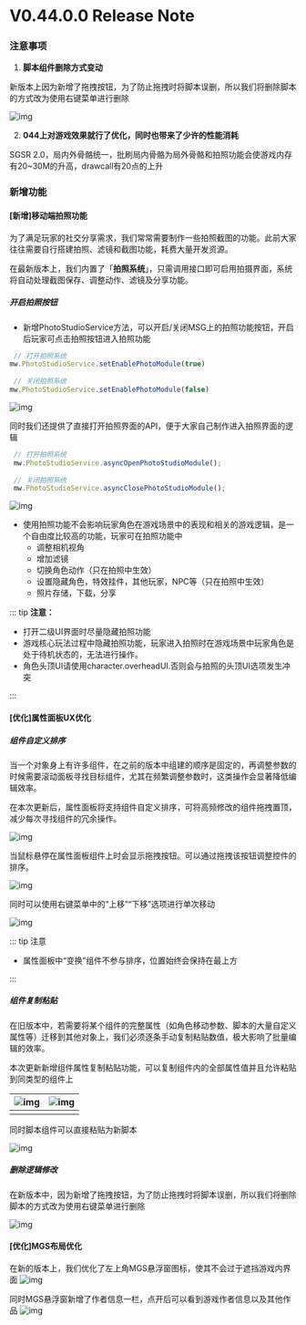 # V0.44.0.0 Release Note

### 注意事项

1. **脚本组件删除方式变动**

新版本上因为新增了拖拽按钮，为了防止拖拽时将脚本误删，所以我们将删除脚本的方式改为使用右键菜单进行删除

![img](https://arkimg.ark.online/1743488149128-12.webp)

2. **044上对游戏效果就行了优化，同时也带来了少许的性能消耗**

SGSR 2.0，局内外骨骼统一，批刷局内骨骼为局外骨骼和拍照功能会使游戏内存有20~30M的升高，drawcall有20点的上升



### 新增功能

#### [新增]移动端拍照功能

为了满足玩家的社交分享需求，我们常常需要制作一些拍照截图的功能。此前大家往往需要自行搭建拍照、滤镜和截图功能，耗费大量开发资源。

在最新版本上，我们内置了「**拍照系统**」，只需调用接口即可启用拍摄界面，系统将自动处理截图保存、调整动作、滤镜及分享功能。

##### 开启拍照按钮

- 新增PhotoStudioService方法，可以开启/关闭MSG上的拍照功能按钮，开启后玩家可点击拍照按钮进入拍照功能

```TypeScript
 // 打开拍照系统
mw.PhotoStudioService.setEnablePhotoModule(true)
 
 // 关闭拍照系统
mw.PhotoStudioService.setEnablePhotoModule(false)
```

![img](https://arkimg.ark.online/1743488149111-1.webp)

同时我们还提供了直接打开拍照界面的API，便于大家自己制作进入拍照界面的逻辑

```TypeScript
 // 打开拍照系统
 mw.PhotoStudioService.asyncOpenPhotoStudioModule();
 
 // 关闭拍照系统
 mw.PhotoStudioService.asyncClosePhotoStudioModule();
```

![img](https://arkimg.ark.online/1743488149111-2.webp)

- 使用拍照功能不会影响玩家角色在游戏场景中的表现和相关的游戏逻辑，是一个自由度比较高的功能，玩家可在拍照功能中
  - 调整相机视角
  - 增加滤镜
  - 切换角色动作（只在拍照中生效）
  - 设置隐藏角色，特效挂件，其他玩家，NPC等（只在拍照中生效）
  - 照片存储，下载，分享

::: tip **注意：**

- 打开二级UI界面时尽量隐藏拍照功能
- 游戏核心玩法过程中隐藏拍照功能，玩家进入拍照时在游戏场景中玩家角色是处于待机状态的，无法进行操作。
- 角色头顶UI请使用character.overheadUI.否则会与拍照的头顶UI选项发生冲突

:::

#### [优化]属性面板UX优化

##### 组件自定义排序

当一个对象身上有许多组件，在之前的版本中组建的顺序是固定的，再调整参数的时候需要滚动面板寻找目标组件，尤其在频繁调整参数时，这类操作会显著降低编辑效率。

在本次更新后，属性面板将支持组件自定义排序，可将高频修改的组件拖拽置顶，减少每次寻找组件的冗余操作。

![img](https://arkimg.ark.online/1743488149111-3.gif)

当鼠标悬停在属性面板组件上时会显示拖拽按钮。可以通过拖拽该按钮调整控件的排序。

![img](https://arkimg.ark.online/1743488149111-4.webp)

同时可以使用右键菜单中的“上移”“下移”选项进行单次移动

![img](https://arkimg.ark.online/1743488149111-5.webp)

::: tip 注意

- 属性面板中“变换”组件不参与排序，位置始终会保持在最上方

:::

##### 组件复制粘贴

在旧版本中，若需要将某个组件的完整属性（如角色移动参数、脚本的大量自定义属性等）迁移到其他对象上，我们必须逐条手动复制粘贴数值，极大影响了批量编辑的效率。

本次更新新增组件属性复制粘贴功能，可以复制组件内的全部属性值并且允许粘贴到同类型的组件上

| ![img](https://arkimg.ark.online/1743488149111-6.webp) | ![img](https://arkimg.ark.online/1743488149112-7.webp) |
| ------------------------------------------------------ | ------------------------------------------------------ |
|                                                        |                                                        |

同时脚本组件可以直接粘贴为新脚本

![img](https://arkimg.ark.online/1743488149112-8.webp)

##### 删除逻辑修改

在新版本中，因为新增了拖拽按钮，为了防止拖拽时将脚本误删，所以我们将删除脚本的方式改为使用右键菜单进行删除

![img](https://arkimg.ark.online/1743488149112-9.webp)

#### [优化]MGS布局优化

在新的版本上，我们优化了左上角MGS悬浮窗图标，使其不会过于遮挡游戏内界面
![img](https://arkimg.ark.online/1743990109094-1.webp)

同时MGS悬浮窗新增了作者信息一栏，点开后可以看到游戏作者信息以及其他作品
![img](https://arkimg.ark.online/1743990128332-4.webp)

